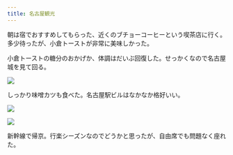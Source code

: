```yaml
---
title: 名古屋観光
---
```


朝は宿でおすすめしてもらった、近くのブチョーコーヒーという喫茶店に行く。多少待ったが、小倉トーストが非常に美味しかった。

小倉トーストの糖分のおかげか、体調はだいぶ回復した。せっかくなので名古屋城を見て回る。

![](https://ceshmina-photos.s3.ap-northeast-1.amazonaws.com/medium/201811/20181104-105833.jpg)

しっかり味噌カツも食べた。名古屋駅ビルはなかなか格好いい。

![](https://ceshmina-photos.s3.ap-northeast-1.amazonaws.com/medium/201811/20181104-151829.jpg)

![](https://ceshmina-photos.s3.ap-northeast-1.amazonaws.com/medium/201811/20181104-152319.jpg)

新幹線で帰京。行楽シーズンなのでどうかと思ったが、自由席でも問題なく座れた。
